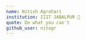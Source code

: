 ```yaml
---
name: Nitish Agrahari
institution: IIIT JABALPUR 🚩
quote: Do what you can't
github_user: nitagr
---
```

